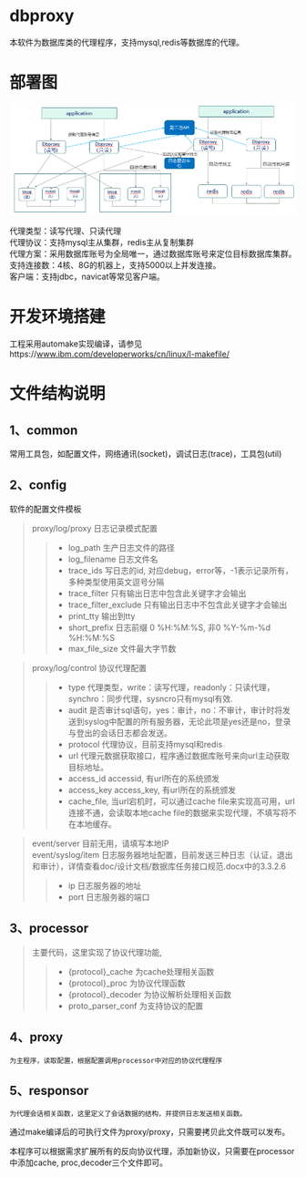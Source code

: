 # dbproxy
本软件为数据库类的代理程序，支持mysql,redis等数据库的代理。

# 部署图
![image](https://github.com/zhengqisong/dbproxy/blob/master/design/dbproxy.png)
  
代理类型：读写代理、只读代理    
代理协议：支持mysql主从集群，redis主从复制集群  
代理方案：采用数据库账号为全局唯一，通过数据库账号来定位目标数据库集群。  
支持连接数：4核、8G的机器上，支持5000以上并发连接。  
客户端：支持jdbc，navicat等常见客户端。   

# 开发环境搭建
工程采用automake实现编译，请参见https://www.ibm.com/developerworks/cn/linux/l-makefile/

# 文件结构说明
## 1、common
   常用工具包，如配置文件，网络通讯(socket)，调试日志(trace)，工具包(util)  
## 2、config
软件的配置文件模板    

> proxy/log/proxy 日志记录模式配置     
>> * log_path 生产日志文件的路径      
>> * log_filename 日志文件名     
>> * trace_ids 写日志的id, 对应debug，error等，-1表示记录所有，多种类型使用英文逗号分隔    
>> * trace_filter 只有输出日志中包含此关键字才会输出    
>> * trace_filter_exclude 只有输出日志中不包含此关键字才会输出   
>> * print_tty 输出到tty    
>> * short_prefix 日志前缀 0 %H:%M:%S, 非0 %Y-%m-%d %H:%M:%S    
>> * max_file_size 文件最大字节数

> proxy/log/control 协议代理配置    
>> * type 代理类型，write：读写代理，readonly：只读代理，synchro：同步代理，sysncro只有mysql有效.   
>> * audit 是否审计sql语句，yes：审计，no：不审计，审计时将发送到syslog中配置的所有服务器，无论此项是yes还是no，登录与登出的会话日志都会发送。   
>> * protocol 代理协议，目前支持mysql和redis   
>> * url 代理元数据获取接口，程序通过数据库账号来向url主动获取目标地址。    
>> * access_id accessid, 有url所在的系统颁发    
>> * access_key access_key, 有url所在的系统颁发    
>> * cache_file, 当url宕机时，可以通过cache file来实现高可用，url连接不通，会读取本地cache file的数据来实现代理，不填写将不在本地缓存。    

> event/server 目前无用，请填写本地IP    
> event/syslog/item 日志服务器地址配置，目前发送三种日志（认证，退出和审计），详情查看doc/设计文档/数据库任务接口规范.docx中的3.3.2.6     
>> * ip 日志服务器的地址    
>> * port 日志服务器的端口    

## 3、processor    
> 主要代码，这里实现了协议代理功能,   
>> * {protocol}_cache 为cache处理相关函数   
>> * {protocol}_proc 为协议代理函数   
>> * {protocol}_decoder 为协议解析处理相关函数  
>> * proto_parser_conf 为支持协议的配置   
## 4、proxy
    为主程序，读取配置，根据配置调用processor中对应的协议代理程序   
## 5、responsor
    为代理会话相关函数，这里定义了会话数据的结构，并提供日志发送相关函数。    

通过make编译后的可执行文件为proxy/proxy，只需要拷贝此文件既可以发布。    
    
    
本程序可以根据需求扩展所有的反向协议代理，添加新协议，只需要在processor中添加cache, proc,decoder三个文件即可。    
  
   
